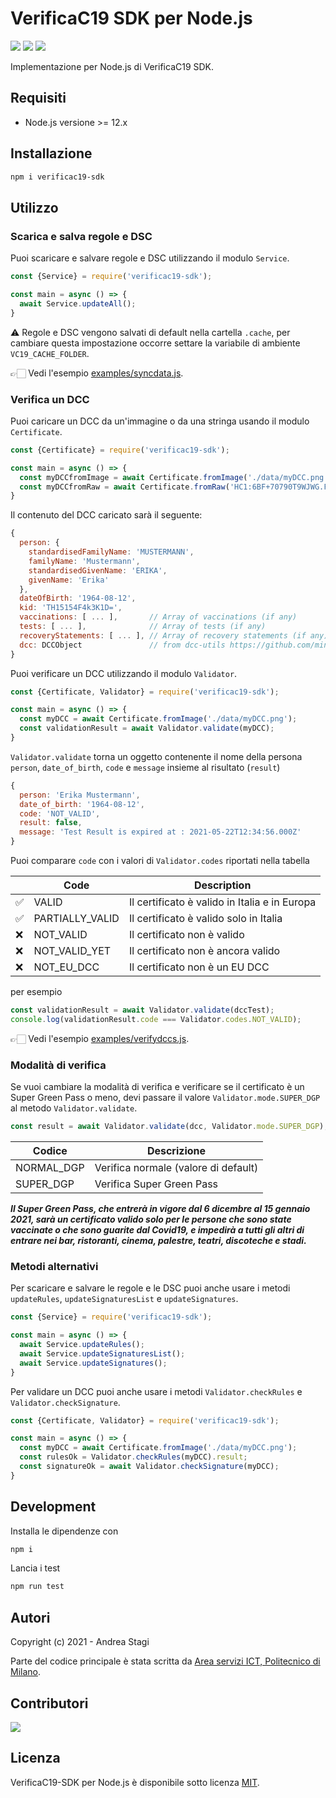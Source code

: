 # VerificaC19 SDK per Node.js

<a href="https://www.npmjs.com/package/verificac19-sdk"><img src="https://img.shields.io/npm/v/verificac19-sdk.svg?logo=npm" /></a>
<img src="https://github.com/italia/verificac19-sdk/actions/workflows/ci.yml/badge.svg" />
<a href="https://codecov.io/gh/italia/verificac19-sdk"><img src="https://codecov.io/gh/italia/verificac19-sdk/branch/master/graph/badge.svg?token=SZ7lyP073V"/></a>

Implementazione per Node.js di VerificaC19 SDK.

## Requisiti

- Node.js versione >= 12.x

## Installazione

```sh
npm i verificac19-sdk
```

## Utilizzo

### Scarica e salva regole e DSC

Puoi scaricare e salvare regole e DSC utilizzando il modulo `Service`.

```js
const {Service} = require('verificac19-sdk');

const main = async () => {
  await Service.updateAll();
}
```

⚠️ Regole e DSC vengono salvati di default nella cartella `.cache`, 
per cambiare questa impostazione occorre settare la variabile di ambiente `VC19_CACHE_FOLDER`.

👉🏻  Vedi l'esempio [examples/syncdata.js](https://github.com/italia/verificac19-sdk/blob/master/examples/syncdata.js).

### Verifica un DCC

Puoi caricare un DCC da un'immagine o da una stringa usando il modulo `Certificate`.

```js
const {Certificate} = require('verificac19-sdk');

const main = async () => {
  const myDCCfromImage = await Certificate.fromImage('./data/myDCC.png');
  const myDCCfromRaw = await Certificate.fromRaw('HC1:6BF+70790T9WJWG.FKY*4GO0.O1CV2...etc..');
}
```

Il contenuto del DCC caricato sarà il seguente:

```js
{
  person: {
    standardisedFamilyName: 'MUSTERMANN',
    familyName: 'Mustermann',
    standardisedGivenName: 'ERIKA',
    givenName: 'Erika'
  },
  dateOfBirth: '1964-08-12',
  kid: 'TH15154F4k3K1D=',
  vaccinations: [ ... ],       // Array of vaccinations (if any)
  tests: [ ... ],              // Array of tests (if any)
  recoveryStatements: [ ... ], // Array of recovery statements (if any)
  dcc: DCCObject               // from dcc-utils https://github.com/ministero-salute/dcc-utils
}
```

Puoi verificare un DCC utilizzando il modulo `Validator`.

```js
const {Certificate, Validator} = require('verificac19-sdk');

const main = async () => {
  const myDCC = await Certificate.fromImage('./data/myDCC.png');
  const validationResult = await Validator.validate(myDCC);
}
```

`Validator.validate` torna un oggetto contenente il nome della persona `person`,
`date_of_birth`, `code` e `message` insieme al risultato (`result`)

```js
{
  person: 'Erika Mustermann',
  date_of_birth: '1964-08-12',
  code: 'NOT_VALID',
  result: false,
  message: 'Test Result is expired at : 2021-05-22T12:34:56.000Z'
}
```

Puoi comparare `code` con i valori di `Validator.codes` riportati nella tabella

| | Code            | Description                                   |
|-| --------------- | --------------------------------------------- |
|✅| VALID           | Il certificato è valido in Italia e in Europa |
|✅| PARTIALLY_VALID | Il certificato è valido solo in Italia        | 
|❌| NOT_VALID       | Il certificato non è valido                   | 
|❌| NOT_VALID_YET   | Il certificato non è ancora valido            | 
|❌| NOT_EU_DCC      | Il certificato non è un EU DCC                | 

per esempio 

```js
const validationResult = await Validator.validate(dccTest);
console.log(validationResult.code === Validator.codes.NOT_VALID);
```

👉🏻  Vedi l'esempio [examples/verifydccs.js](https://github.com/italia/verificac19-sdk/blob/master/examples/verifydccs.js).

### Modalità di verifica

Se vuoi cambiare la modalità di verifica e verificare se il certificato è un 
Super Green Pass o meno, devi passare il valore `Validator.mode.SUPER_DGP` al
metodo `Validator.validate`.

```js
const result = await Validator.validate(dcc, Validator.mode.SUPER_DGP);
```

| Codice         | Descrizione                              |
| -------------- | ---------------------------------------- |
| NORMAL_DGP     | Verifica normale (valore di default)     |
| SUPER_DGP      | Verifica Super Green Pass                | 

***Il Super Green Pass, che entrerà in vigore dal 6 dicembre al 15 gennaio 2021,
sarà un certificato valido solo per le persone che sono state vaccinate 
o che sono guarite dal Covid19, e impedirà a tutti gli altri di entrare nei bar,
ristoranti, cinema, palestre, teatri, discoteche e stadi.***

### Metodi alternativi

Per scaricare e salvare le regole e le DSC puoi anche usare i metodi
`updateRules`, `updateSignaturesList` e `updateSignatures`.

```js
const {Service} = require('verificac19-sdk');

const main = async () => {
  await Service.updateRules();
  await Service.updateSignaturesList();
  await Service.updateSignatures();
}
```

Per validare un DCC puoi anche usare i metodi `Validator.checkRules` e 
`Validator.checkSignature`.

```js
const {Certificate, Validator} = require('verificac19-sdk');

const main = async () => {
  const myDCC = await Certificate.fromImage('./data/myDCC.png');
  const rulesOk = Validator.checkRules(myDCC).result;
  const signatureOk = await Validator.checkSignature(myDCC);
}
```

## Development

Installa le dipendenze con

```sh
npm i
```

Lancia i test

```sh
npm run test
```

## Autori
Copyright (c) 2021 - Andrea Stagi

Parte del codice principale è stata scritta da [Area servizi ICT, Politecnico di Milano](https://www.ict.polimi.it/).

## Contributori

<a href="https://github.com/italia/verificac19-sdk">
  <img
  src="https://contributors-img.web.app/image?repo=italia/verificac19-sdk"
  />
</a>

## Licenza
VerificaC19-SDK per Node.js è disponibile sotto licenza [MIT](https://opensource.org/licenses/mit-license.php).
